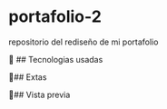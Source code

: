 # portafolio-2
repositorio del rediseño de mi portafolio 

📍 ## Tecnologias usadas 


📍## Extas


📍## Vista previa 

